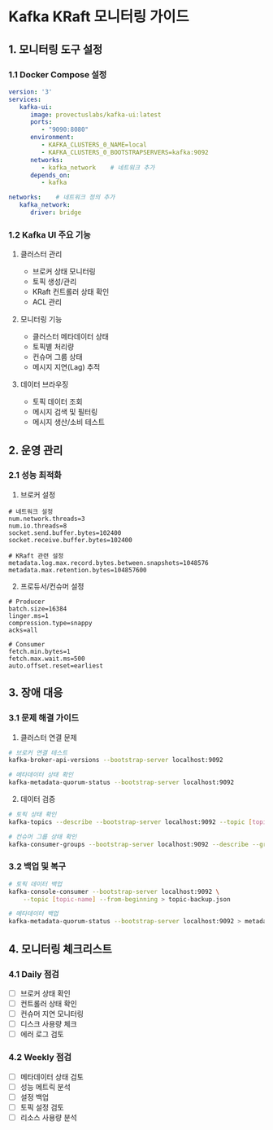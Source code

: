 # Kafka KRaft 모니터링 가이드

## 1. 모니터링 도구 설정

### 1.1 Docker Compose 설정
```yaml
version: '3'
services:
   kafka-ui:
      image: provectuslabs/kafka-ui:latest
      ports:
         - "9090:8080"
      environment:
         - KAFKA_CLUSTERS_0_NAME=local
         - KAFKA_CLUSTERS_0_BOOTSTRAPSERVERS=kafka:9092
      networks:
         - kafka_network    # 네트워크 추가
      depends_on:
         - kafka

networks:    # 네트워크 정의 추가
   kafka_network:
      driver: bridge
```

### 1.2 Kafka UI 주요 기능
1. 클러스터 관리
   - 브로커 상태 모니터링
   - 토픽 생성/관리
   - KRaft 컨트롤러 상태 확인
   - ACL 관리

2. 모니터링 기능
   - 클러스터 메타데이터 상태
   - 토픽별 처리량
   - 컨슈머 그룹 상태
   - 메시지 지연(Lag) 추적

3. 데이터 브라우징
   - 토픽 데이터 조회
   - 메시지 검색 및 필터링
   - 메시지 생산/소비 테스트

## 2. 운영 관리
### 2.1 성능 최적화
1. 브로커 설정
```properties
# 네트워크 설정
num.network.threads=3
num.io.threads=8
socket.send.buffer.bytes=102400
socket.receive.buffer.bytes=102400

# KRaft 관련 설정
metadata.log.max.record.bytes.between.snapshots=1048576
metadata.max.retention.bytes=104857600
```

2. 프로듀서/컨슈머 설정
```properties
# Producer
batch.size=16384
linger.ms=1
compression.type=snappy
acks=all

# Consumer
fetch.min.bytes=1
fetch.max.wait.ms=500
auto.offset.reset=earliest
```

## 3. 장애 대응

### 3.1 문제 해결 가이드
1. 클러스터 연결 문제
```bash
# 브로커 연결 테스트
kafka-broker-api-versions --bootstrap-server localhost:9092

# 메타데이터 상태 확인
kafka-metadata-quorum-status --bootstrap-server localhost:9092
```

2. 데이터 검증
```bash
# 토픽 상태 확인
kafka-topics --describe --bootstrap-server localhost:9092 --topic [topic-name]

# 컨슈머 그룹 상태 확인
kafka-consumer-groups --bootstrap-server localhost:9092 --describe --group [group-name]
```

### 3.2 백업 및 복구
```bash
# 토픽 데이터 백업
kafka-console-consumer --bootstrap-server localhost:9092 \
    --topic [topic-name] --from-beginning > topic-backup.json

# 메타데이터 백업
kafka-metadata-quorum-status --bootstrap-server localhost:9092 > metadata-backup.txt
```

## 4. 모니터링 체크리스트

### 4.1 Daily 점검
- [ ] 브로커 상태 확인
- [ ] 컨트롤러 상태 확인
- [ ] 컨슈머 지연 모니터링
- [ ] 디스크 사용량 체크
- [ ] 에러 로그 검토

### 4.2 Weekly 점검
- [ ] 메타데이터 상태 검토
- [ ] 성능 메트릭 분석
- [ ] 설정 백업
- [ ] 토픽 설정 검토
- [ ] 리소스 사용량 분석
